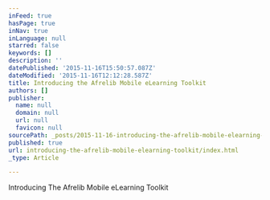 ```yaml
---
inFeed: true
hasPage: true
inNav: true
inLanguage: null
starred: false
keywords: []
description: ''
datePublished: '2015-11-16T15:50:57.087Z'
dateModified: '2015-11-16T12:12:28.587Z'
title: Introducing the Afrelib Mobile eLearning Toolkit
authors: []
publisher:
  name: null
  domain: null
  url: null
  favicon: null
sourcePath: _posts/2015-11-16-introducing-the-afrelib-mobile-elearning-toolkit.md
published: true
url: introducing-the-afrelib-mobile-elearning-toolkit/index.html
_type: Article

---
```

Introducing The Afrelib Mobile 
eLearning Toolkit